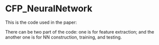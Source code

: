 # CFP_NeuralNetwork

This is the code used in the paper: 

There can be two part of the code: one is for feature extraction; and the another one is for NN construction, training, and testing.
